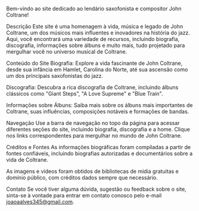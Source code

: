 
Bem-vindo ao site dedicado ao lendário saxofonista e compositor John Coltrane!

Descrição
Este site é uma homenagem à vida, música e legado de John Coltrane, um dos músicos mais influentes e inovadores na história do jazz. Aqui, você encontrará uma variedade de recursos, incluindo biografia, discografia, informações sobre álbuns e muito mais, tudo projetado para mergulhar você no universo musical de Coltrane.

Conteúdo do Site
Biografia: Explore a vida fascinante de John Coltrane, desde sua infância em Hamlet, Carolina do Norte, até sua ascensão como um dos principais saxofonistas do jazz.

Discografia: Descubra a rica discografia de Coltrane, incluindo álbuns clássicos como "Giant Steps", "A Love Supreme" e "Blue Train".

Informações sobre Álbuns: Saiba mais sobre os álbuns mais importantes de Coltrane, suas influências, composições notáveis e formações de bandas.


Navegação
Use a barra de navegação no topo da página para acessar diferentes seções do site, incluindo biografia, discografia e a home. Clique nos links correspondentes para mergulhar no mundo de John Coltrane.

Créditos e Fontes
As informações biográficas foram compiladas a partir de fontes confiáveis, incluindo biografias autorizadas e documentários sobre a vida de Coltrane.

As imagens e vídeos foram obtidos de bibliotecas de mídia gratuitas e domínio público, com créditos dados sempre que necessário.

Contato
Se você tiver alguma dúvida, sugestão ou feedback sobre o site, sinta-se à vontade para entrar em contato conosco pelo e-mail joaoaalves345@gmail.com.
